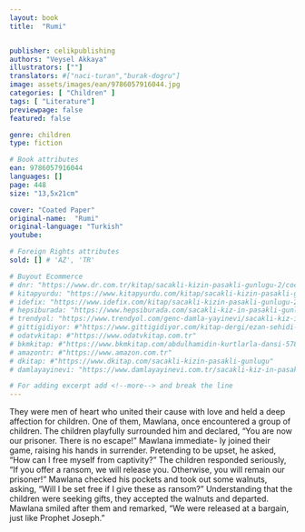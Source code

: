 ```yaml
---
layout: book
title:  "Rumi"


publisher: celikpublishing
authors: "Veysel Akkaya"
illustrators: [""]
translators: #["naci-turan","burak-dogru"]
image: assets/images/ean/9786057916044.jpg
categories: [ "Children" ]
tags: [ "Literature"]
previewpage: false
featured: false

genre: children
type: fiction

# Book attributes
ean: 9786057916044
languages: []
page: 448
size: "13,5x21cm"

cover: "Coated Paper"
original-name:  "Rumi"
original-language: "Turkish"
youtube:

# Foreign Rights attributes
sold: [] # 'AZ', 'TR'

# Buyout Ecommerce
# dnr: "https://www.dr.com.tr/kitap/sacakli-kizin-pasakli-gunlugu-2/cocuk-ve-genclik/genclik-10-yas/roman-oyku/urunno=0001893059001"
# kitapyurdu: "https://www.kitapyurdu.com/kitap/sacakli-kizin-pasakli-gunlugu-2-/560122.html&filter_name=Sa%C3%A7akl%C4%B1+K%C4%B1z%27%C4%B1n+Pasakl%C4%B1+G%C3%BCnl%C3%BC%C4%9F%C3%BC+2"
# idefix: "https://www.idefix.com/kitap/sacakli-kizin-pasakli-gunlugu-2/cocuk-ve-genclik/genclik-10-yas/roman-oyku/urunno=0001893059001"
# hepsiburada: "https://www.hepsiburada.com/sacakli-kiz-in-pasakli-gunlugu-2-damla-yayinevi-p-HBV000012ER86"
# trendyol: "https://www.trendyol.com/genc-damla-yayinevi/sacakli-kiz-in-pasakli-gunlugu-2-p-54825777"
# gittigidiyor: #"https://www.gittigidiyor.com/kitap-dergi/ezan-sehidi-adnan-menderes_pdp_732728793"
# odatvkitap: #"https://www.odatvkitap.com.tr"
# bkmkitap: #"https://www.bkmkitap.com/abdulhamidin-kurtlarla-dansi-578226"
# amazontr: #"https://www.amazon.com.tr"
# dkitap: #"https://www.dkitap.com/sacakli-kizin-pasakli-gunlugu"
# damlayayinevi: "https://www.damlayayinevi.com.tr/sacakli-kiz-in-pasakli-gunlugu-2-bu-iste-bi-terslik-var"

# For adding excerpt add <!--more--> and break the line
---
```

They were men of heart who united their cause with love and held a
deep affection for children. One of them, Mawlana, once encountered a
group of children. The children playfully surrounded him and declared,
“You are now our prisoner. There is no escape!” Mawlana immediate-
ly joined their game, raising his hands in surrender. Pretending to be
upset, he asked, “How can I free myself from captivity?” The children
responded seriously, “If you offer a ransom, we will release you. Otherwise, you will remain our prisoner!” Mawlana checked his pockets and
took out some walnuts, asking, “Will I be set free if I give these as ransom?” Understanding that the children were seeking gifts, they accepted the walnuts and departed. Mawlana smiled after them and remarked,
“We were released at a bargain, just like Prophet Joseph.”
<!--more--> 

